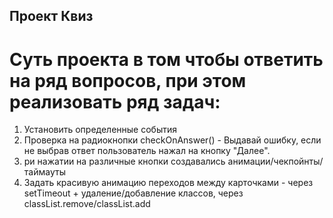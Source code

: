 ## Проект Квиз 

# Суть проекта в том чтобы ответить на ряд вопросов, при этом реализовать ряд задач:

1. Установить определенные события 
2. Проверка на радиокнопки checkOnAnswer() - Выдавай ошибку, если не выбрав ответ пользователь нажал на кнопку "Далее".
3. ри нажатии на различные кнопки создавались анимации/чекпойнты/таймауты
4. Задать красивую анимацию переходов между карточками - через setTimeout + удаление/добавление классов, через classList.remove/classList.add




